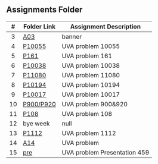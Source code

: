 ##  Assignments Folder

|   #   | Folder Link | Assignment Description |
| :---: | ----------- | ---------------------- | 
|   3   | [A03](https://github.com/yizhang0301/4883-Programming_Techniques/tree/main/Assignments/A03)    | banner            |
|   4   | [P10055](https://github.com/yizhang0301/4883-Programming_Techniques/tree/main/Assignments/A04) | UVA problem 10055 |
|   5   | [P161](https://github.com/yizhang0301/4883-Programming_Techniques/tree/main/Assignments/A05) | UVA problem 161 |
|   6   | [P10038](https://github.com/yizhang0301/4883-Programming_Techniques/tree/main/Assignments/A06) | UVA problem 10038 |
|   7   | [P11080](https://github.com/yizhang0301/4883-Programming_Techniques/tree/main/Assignments/A07) | UVA problem 11080 |
|   8   | [P10194](https://github.com/yizhang0301/4883-Programming_Techniques/tree/main/Assignments/A08) | UVA problem 10194 |
|   9   | [P10017](https://github.com/yizhang0301/4883-Programming_Techniques/tree/main/Assignments/A09) | UVA problem 10017 |
|   10   | [P900/P920](https://github.com/yizhang0301/4883-Programming_Techniques/tree/main/Assignments/A10) | UVA problem 900&920 |
|   11  | [P108](https://github.com/yizhang0301/4883-Programming_Techniques/tree/main/Assignments/A11) | UVA problem 108 |
|   12  | bye week                                                                                     |    null     |
|   13  | [P1112](https://github.com/yizhang0301/4883-Programming_Techniques/tree/main/Assignments/A13) | UVA problem 1112 |
|   14  | [A14](https://github.com/yizhang0301/4883-Programming_Techniques/tree/main/Assignments/A14) | UVA problem|
|   15  | [pre](https://github.com/yizhang0301/4883-Programming_Techniques/tree/main/Assignments/A15) | UVA problem Presentation  459|


